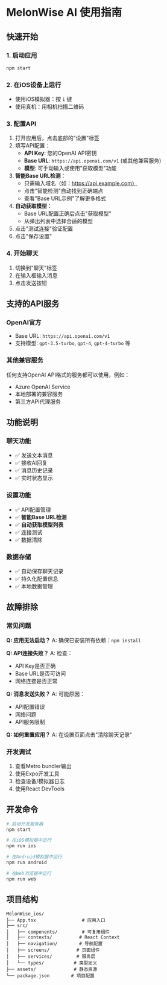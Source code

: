 # MelonWise AI 使用指南

## 快速开始

### 1. 启动应用
```bash
npm start
```

### 2. 在iOS设备上运行
- 使用iOS模拟器：按 `i` 键
- 使用真机：用相机扫描二维码

### 3. 配置API
1. 打开应用后，点击底部的"设置"标签
2. 填写API配置：
   - **API Key**: 您的OpenAI API密钥
   - **Base URL**: `https://api.openai.com/v1` (或其他兼容服务)
   - **模型**: 可手动输入或使用"获取模型"功能
3. **智能Base URL检测**：
   - 只需输入域名（如：https://api.example.com）
   - 点击"智能检测"自动找到正确端点
   - 查看"Base URL示例"了解更多格式
4. **自动获取模型**：
   - Base URL配置正确后点击"获取模型"
   - 从弹出列表中选择合适的模型
5. 点击"测试连接"验证配置
6. 点击"保存设置"

### 4. 开始聊天
1. 切换到"聊天"标签
2. 在输入框输入消息
3. 点击发送按钮

## 支持的API服务

### OpenAI官方
- Base URL: `https://api.openai.com/v1`
- 支持模型: `gpt-3.5-turbo`, `gpt-4`, `gpt-4-turbo` 等

### 其他兼容服务
任何支持OpenAI API格式的服务都可以使用，例如：
- Azure OpenAI Service
- 本地部署的兼容服务
- 第三方API代理服务

## 功能说明

### 聊天功能
- ✅ 发送文本消息
- ✅ 接收AI回复
- ✅ 消息历史记录
- ✅ 实时状态显示

### 设置功能
- ✅ API配置管理
- ✅ **智能Base URL检测**
- ✅ **自动获取模型列表**
- ✅ 连接测试
- ✅ 数据清除

### 数据存储
- ✅ 自动保存聊天记录
- ✅ 持久化配置信息
- ✅ 本地数据管理

## 故障排除

### 常见问题

**Q: 应用无法启动？**
A: 确保已安装所有依赖：`npm install`

**Q: API连接失败？**
A: 检查：
- API Key是否正确
- Base URL是否可访问
- 网络连接是否正常

**Q: 消息发送失败？**
A: 可能原因：
- API配置错误
- 网络问题
- API服务限制

**Q: 如何重置应用？**
A: 在设置页面点击"清除聊天记录"

### 开发调试

1. 查看Metro bundler输出
2. 使用Expo开发工具
3. 检查设备/模拟器日志
4. 使用React DevTools

## 开发命令

```bash
# 启动开发服务器
npm start

# 在iOS模拟器中运行
npm run ios

# 在Android模拟器中运行  
npm run android

# 在Web浏览器中运行
npm run web
```

## 项目结构

```
MelonWise_ios/
├── App.tsx                 # 应用入口
├── src/
│   ├── components/         # 可复用组件
│   ├── contexts/          # React Context
│   ├── navigation/        # 导航配置
│   ├── screens/          # 页面组件
│   ├── services/         # 服务层
│   └── types/           # 类型定义
├── assets/              # 静态资源
└── package.json        # 项目配置
```
